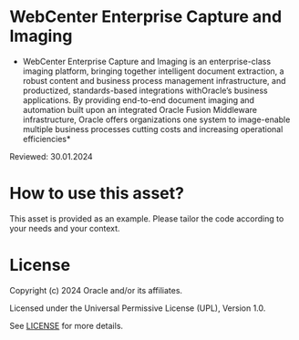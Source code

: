 # WebCenter Enterprise Capture and Imaging
 
* WebCenter Enterprise Capture and Imaging is an enterprise-class imaging platform, bringing together intelligent document extraction, a robust content and business process management infrastructure, and productized, standards-based integrations withOracle’s business applications. By providing end-to-end document imaging and automation built upon an integrated Oracle Fusion Middleware infrastructure, Oracle offers organizations one system to image-enable multiple business processes cutting costs and increasing operational efficiencies*

Reviewed: 30.01.2024
 
# How to use this asset?
 
This asset is provided as an example. Please tailor the code according to your needs and your context.
 
# License

Copyright (c) 2024 Oracle and/or its affiliates.

Licensed under the Universal Permissive License (UPL), Version 1.0.

See [LICENSE](https://github.com/oracle-devrel/technology-engineering/blob/main/LICENSE) for more details.
